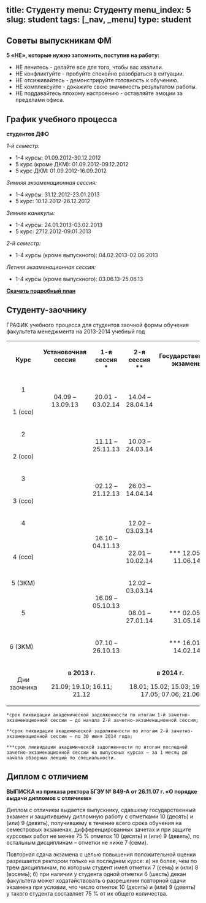 title: Студенту
menu: Студенту
menu_index: 5
slug: student
tags: [_nav, _menu]
type: student
---

Советы выпускникам ФМ
---------------------

**5 «НЕ», которые нужно запомнить, поступив на работу:**

*   НЕ ленитесь - делайте все для того, чтобы вас хвалили.
*   НЕ конфликтуйте - пробуйте спокойно разобраться в ситуации.
*   НЕ отсиживайтесь - демонстрируйте готовность к обучению.
*   НЕ комплексуйте - докажите свою значимость результатом работы.
*   НЕ поддавайтесь плохому настроению - оставляйте эмоции за пределами офиса.

График учебного процесса
------------------------

**студентов ДФО**

_1-й семестр:_

*   1-4 курсы: 01.09.2012-30.12.2012
*   5 курс (кроме ДКМ): 01.09.2012-09.12.2012
*   5 курс ДКМ: 01.09.2012-16.09.2012

_Зимняя экзаменационная сессия:_

*   1-4 курсы: 31.12.2012-23.01.2013
*   5 курс: 10.12.2012-26.12.2012

_Зимние каникулы:_

*   1-4 курсы: 24.01.2013-03.02.2013
*   5 курс: 27.12.2012-09.01.2013

_2-й семестр:_

*   1-4 курсы (кроме выпускного): 04.02.2013-02.06.2013

_Летняя экзаменационная сессия:_

*   1-4 курсы (кроме выпускного): 03.06.13-25.06.13

**[Скачать подробный план](/files/schedule_dfo.doc)**

Студенту-заочнику
-----------------

ГРАФИК учебного процесса для студентов заочной формы обучения факультета менеджмента на 2013-2014 учебный год




<table class="table table-bordered">
    <tbody>
        <tr>
            <td width="91">
                <p align="center">
                    <strong>Курс</strong>
                    <strong></strong>
                </p>
            </td>
            <td width="120" valign="top">
                <p align="center">
                    <strong>Установочная </strong>
                    <strong>сессия</strong>
                    <strong></strong>
                </p>
            </td>
            <td width="120">
                <p align="center">
                    <strong>1-я сессия *</strong>
                    <strong></strong>
                </p>
            </td>
            <td width="120">
                <p align="center">
                    <strong>2-я сессия **</strong>
                    <strong></strong>
                </p>
            </td>
            <td width="156">
                <p align="center">
                    <strong>Государственные экзамены</strong>
                </p>
            </td>
        </tr>
        <tr>
            <td width="91" valign="top">
                <p align="center">
                    1
                </p>
            </td>
            <td width="120" rowspan="2">
                <p align="center">
                    04.09 – 13.09.13
                </p>
            </td>
            <td width="120" rowspan="2">
                <p align="center">
                    20.01 - 03.02.14
                </p>
            </td>
            <td width="120" rowspan="2">
                <p align="center">
                    14.04 – 28.04.14
                </p>
            </td>
            <td width="156" rowspan="7">
            </td>
        </tr>
        <tr>
            <td width="91" valign="top">
                <p align="center">
                    1 (ссо)
                </p>
            </td>
        </tr>
        <tr>
            <td width="91">
                <p align="center">
                    2
                </p>
            </td>
            <td width="120" rowspan="9" valign="top">
            </td>
            <td width="120" rowspan="2">
                <p align="center">
                    11.11 – 25.11.13
                </p>
            </td>
            <td width="120" rowspan="2">
                <p align="center">
                    10.03 – 24.03.14
                </p>
            </td>
        </tr>
        <tr>
            <td width="91">
                <p align="center">
                    2 (ссо)
                </p>
            </td>
        </tr>
        <tr>
            <td width="91" valign="top">
                <p align="center">
                    3
                </p>
            </td>
            <td width="120" rowspan="2">
                <p align="center">
                    02.12 – 21.12.13
                </p>
            </td>
            <td width="120" rowspan="2">
                <p align="center">
                    26.03 – 14.04.14
                </p>
            </td>
        </tr>
        <tr>
            <td width="91" valign="top">
                <p align="center">
                    3 (ссо)
                </p>
            </td>
        </tr>
        <tr>
            <td width="91" valign="top">
                <p align="center">
                    4
                </p>
            </td>
            <td width="120" rowspan="2">
                <p align="center">
                    16.10 – 04.11.13
                </p>
            </td>
            <td width="120">
                <p align="center">
                    12.02 – 03.03.14
                </p>
            </td>
        </tr>
        <tr>
            <td width="91">
                <p align="center">
                    4 (ссо)
                </p>
            </td>
            <td width="120">
                <p align="center">
                    22.01 – 10.02.14
                </p>
            </td>
            <td width="156">
                <p align="center">
                    *** 12.05 – 11.06.14
                </p>
            </td>
        </tr>
        <tr>
            <td width="91" valign="top">
                <p align="center">
                    5 (ЗКМ)
                </p>
            </td>
            <td width="120" rowspan="2">
                <p align="center">
                    16.09 – 05.10.13
                </p>
            </td>
            <td width="120">
                <p align="center">
                    12.02 – 03.03.14
                </p>
            </td>
            <td width="156">
            </td>
        </tr>
        <tr>
            <td width="91" valign="top">
                <p align="center">
                    5
                </p>
            </td>
            <td width="120">
                <p align="center">
                    08.01 – 27.01.14
                </p>
            </td>
            <td width="156">
                <p align="center">
                    *** 02.05 – 31.05.14
                </p>
            </td>
        </tr>
        <tr>
            <td width="91">
                <p>
                    6 (ЗКМ)
                </p>
            </td>
            <td width="120">
                <p align="center">
                    07.10 – 26.10.13
                </p>
            </td>
            <td width="120">
            </td>
            <td width="156">
                <p align="center">
                    *** 16.01 – 14.02.14
                </p>
            </td>
        </tr>
        <tr>
            <td width="91">
                <p align="center">
                    Дни заочника
                </p>
            </td>
            <td width="240" colspan="2" valign="top">
                <p align="center">
                    <strong>в 2013 г.</strong>
                </p>
                <p align="center">
                    21.09; 19.10; 16.11; 21.12 <strong></strong>
                </p>
            </td>
            <td width="276" colspan="2" valign="top">
                <p align="center">
                    <strong>в 2014 г.</strong>
                </p>
                <p align="center">
                    18.01; 15.02; 15.03; 19.04; 17.05; 07.06; 21.06<strong></strong>
                </p>
            </td>
        </tr>
    </tbody>
</table>

    *срок ликвидации академической задолженности по итогам 1-й зачетно-экзаменационной сессии – до начала 2-й зачетно-экзаменационной сессии;

    **срок ликвидации академической задолженности по итогам 2-й зачетно-экзаменационной сессии – по 30 июня 2014 года;

    ***срок ликвидации академической задолженности по итогам последней зачетно-экзаменационной сессии на выпускных курсах – за 1 месяц до начала обзорных лекций по специальности.


Диплом с отличием
-----------------

__ВЫПИСКА из приказа ректора БГЭУ № 849-А от 26.11.07 г. «О порядке выдачи дипломов с отличием»__

Диплом с отличием выдается выпускнику, сдавшему государственный экзамен и защитившему дипломную работу с отметками 10 (десять) и (или) 9 (девять), получившему в течение всего срока обучения на семестровых экзаменах, дифференцированных зачетах и при защите курсовых работ не менее 75 % отметок 10 (десять) и (или) 9 (девять), по остальным дисциплинам – отметки не ниже 7 (семи).

Повторная сдача экзамена с целью повышения положительной оценки разрешается ректором только на последнем курсе:
а) не более, чем по трем дисциплинам, по которым студент имел отметки 7 (семь) и (или) 8 (восемь);
б) при наличии у студента одной отметки 6 (шесть) декан факультета может ходатайствовать о разрешении повторной сдачи экзамена при условии, что число отметок 10 (десять) и (или) 9 (девять) у такого студента составляет 75 % от их общего количества.